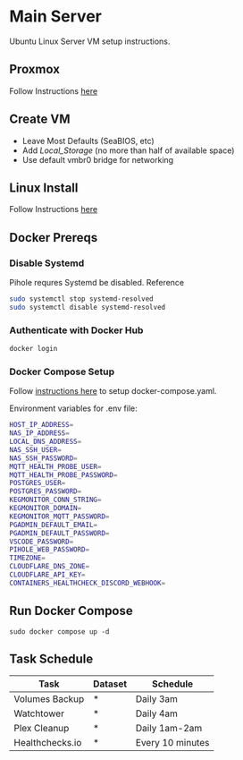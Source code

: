 # Main Server

Ubuntu Linux Server VM setup instructions.

## Proxmox

Follow Instructions [here](/proxmox_setup.md)

## Create VM

* Leave Most Defaults (SeaBIOS, etc)
* Add *Local_Storage* (no more than half of available space)
* Use default vmbr0 bridge for networking

## Linux Install

Follow Instructions [here](/linux_setup.md)

## Docker Prereqs

### Disable Systemd

Pihole requres Systemd be disabled. Reference

```bash
sudo systemctl stop systemd-resolved
sudo systemctl disable systemd-resolved
```

### Authenticate with Docker Hub

```bash
docker login
```

### Docker Compose Setup

Follow [instructions here](/docker_compose.md) to setup docker-compose.yaml.

Environment variables for .env file:

```bash
HOST_IP_ADDRESS=
NAS_IP_ADDRESS=
LOCAL_DNS_ADDRESS=
NAS_SSH_USER=
NAS_SSH_PASSWORD=
MQTT_HEALTH_PROBE_USER=
MQTT_HEALTH_PROBE_PASSWORD=
POSTGRES_USER=
POSTGRES_PASSWORD=
KEGMONITOR_CONN_STRING=
KEGMONITOR_DOMAIN=
KEGMONITOR_MQTT_PASSWORD=
PGADMIN_DEFAULT_EMAIL=
PGADMIN_DEFAULT_PASSWORD=
VSCODE_PASSWORD=
PIHOLE_WEB_PASSWORD=
TIMEZONE=
CLOUDFLARE_DNS_ZONE=
CLOUDFLARE_API_KEY=
CONTAINERS_HEALTHCHECK_DISCORD_WEBHOOK=
```

## Run Docker Compose

`
sudo docker compose up -d
`

## Task Schedule

| Task       | Dataset    | Schedule   |
|------------|------------|------------|
| Volumes Backup | * | Daily 3am |
| Watchtower | * | Daily 4am |
| Plex Cleanup | * | Daily 1am-2am |
| Healthchecks.io | * | Every 10 minutes |